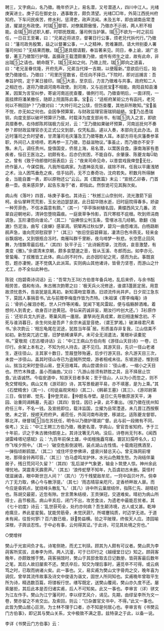 <!-- { "loadSidebar": true } -->
聘三，又字病山，名乃徵。晚年侨沪上，易名潜，又号潜道人，四川中江人。光绪庚寅进士。庚子后在御史台，遇事敢言，颇负清望。光绪□□年，外简江西抚州府知府。下车问民疾苦，修水利，惩滑吏，政声流闻。未及五年，即由湖南岳常澧道，擢湖北布政使。时瑞督鄂，对僚属颇傲慢，乃徵亦不示弱，两人积不相能。会瑞将述职入都，时鄂抚既裁，藩司例当护篆。瑞不欲为一时之前后任，一日召王至署，曰：“兄弟近将进京，督署日行公事，烦老兄代拆代行。”乃徵曰：“藩司政务殷繁，益之以督署公事，一人之精神，势难兼顾。请大帅别委人署藩司何如？”无结果而散。瑞遂具摺请觐，奉旨著来见。同日，奉上谕，湖广总督，著王乃徵暂行护理。盖摄政王载澧颇重乃徵，或传有师生之谊，故有此命，非出瑞之请也。朝命既下，瑞无如之何。乃徵上院，瑞即向之道喜，曰：“老兄圣眷优隆，开府先声，兄弟当代择一吉期，以便履新。”意欲启行后，始使乃徵接任。乃徵曰：“司里历官数省，莅任向不择日。”下院时，即对巡捕言：吾奉旨护院，定于某日接印。瑞大恚，至京后，力言乃徵难与共事。政府知二人之相迕也，遂将乃徵调河南布政使。到河南，又与巡抚宝不相能。南阳县知县潘某，因案为言官纠参，寄谕河南巡抚查覆，循例行司。乃徵查明后，一面详院，一面挂牌将潘某撤任，随即上院面陈此事。宝云：“适枢府某钜公方有函托，老兄何以不稍回护？”乃徵对曰：“大帅行司之公牍，但饬查覆，其他非所敢知。”宝虽不悦，亦无如之何也。会因争预算案，与财政监理官唐瑞铜龃龉。宝乃怂恿瑞铜，向度支部以破坏预算讦乃徵。时载泽为度支部尚书，有瑞先入之言，即欲具摺奏参。右侍郎陈邦瑞极力反对，云：“王乃徵如果破坏预算，河南巡抚何不奏参？即财政监理官亦无正式公文到部，仅凭私函，遽以入奏，本部向无此办法。且近时藩司之负时望者，甘肃藩司毛庆藩及王乃徵等数人耳。本部方将毛庆藩奏参革职，外间已人言啧啧，若再参一王乃徵，恐益滋物议。”事虽止，而乃徵亦不安于豫。未几，调任贵州。旋值国变，侨居上海，易名潜，以鬻医自食。康南海家有患疾者，恒召王医治之。初颇有名，后亦仍贫困，不能自存。余肇康、陈夔龙每助之。曾有《致于侍郎借时辰表启》云：“夜来司命见命，以昔尝戏我俾登无仕，终作篓人，今谋偿我。凡我所临病家。为遣神巫先驱，祓除不祥。任我以平庸浅陋之术，治人困笃垂危之疾，信手拈药，无不立奏奇功，沈疴若失。积数月所得酬金，当能自置一表，即以原物还公”云云。其《鬻医篇》末云：“宣统乙卯春，门首悬一壶。夜来感异梦，起告东海于”者，即指此。然恢诡可见其胸次矣。

病山有《落叶》四首，咏庚子事也。其诗云：“秋撼三山奈别何，流光激箭下庭柯。金仙掌畔荒荒影，玉女池边瑟瑟波。此日韶华随水逝，旧时庭院得春多。娇姿一种芳菲色，不信冰霜意有颇。”（其一）“亭亭珠树植名园，黄蝶西风又几番。浓翠自迎朝地彩，清钟忽堕晓霜痕。一庭衰草争怜影，百尺寒枝不庇根。吹到师涓商调急，玉阶凄怨向谁论。”（其二）“自拂惊尘判玉条，雪埋冰冱几经朝。歌翻《独漉》伤泥浊，曲写《哀蝉》感翠凋。铜辇再过秋似梦，碧沟一曲怨难消。白杨路断鹃声急，谁向荒郊慰寂寥？”（其三）“依旧空庭碧藓滋，凄清日色冷燕支。轻来金谷飘烟地，又到银瓶合冻时。南雁叫群千里断，夜乌啼梦一秋悲。长空愿止回风舞，为惜飘零最后枝。”（其四）狄平子云：“此诗婉而挚，沈而佻，哀音激楚，有类变《雅》。”余谓清末京朝，颇多哀楚邈之音，皆从玉溪、冬郎而出。如李亦元、曾蛰庵、丁叔雅皆工此体。病山则不时作。此亦因珍妃之死，感而为此。事既哀怨，题亦凄惋，遂不觉偶入此派耳。实则病山其他诸诗，皆骨力坚苍，而游山之什尤工，亦不全似此种也。

陈锐《抱碧斋诗词话》云：“吾常为王衫方伯昔年备兵地，乱后来侨，与余书酝相劳苦，倡和有诗。朱古微次韵寄之曰：‘极天兵火况修途，谁谓蓬匪定居。用意故须忧患外，告哀犹是乱离初。新知濡吻宜尊酒，旧颂流传尚井庐。日夕双江急东下，莫因人事捐音书。’此与前赠李梅龛作皆为杰特。（朱祖谋《寄李梅庵》诗云：‘骨折心摧泪亦乾，世人只作等闲看。犹闻下笔风雷起，便与临觞醉酒难。着想何人到青史，收身百计逊黄冠。寻仙采药诚非妄，期汝行吟创大还。’）衫原作云：‘还轸兵戈九折途，寄巢风雨一廛居。妻孥尚在真成累，故旧相逢解念初。不死与谁消暮日，余生何处是吾庐？余宗未返跫音绝，（谓王梦湘。）破涕缘君尺素书。’余次韵云：‘相忘龟尾在泥途，犹胜当年葆居。形质虽存非复我，江山信美不如初。新愁突兀逃亡屋，旧梦依稀谏草庐。未可全无消遣法，篱根补读橐驼书。”’夏敬观《忍古楼诗话》云：“中江王病山方伯向有《游径山天目诗》一卷，已印行。余架上本有之，不知为何人持去，遂不见归。其游天目，先识一径山老诸生，遂往径山，主其家十数日，笠屐登陟殆遍，后步行游天目。余凡游天目三次，未尝一涉径山。盖其时径山寺已为盗贼所焚燬，游者相戒未往。东坡游迹，惟到径山。揣当北宋时登径山易，登天目难耳。病山尝谓余曰：‘径山者，一缩小之天目也。然竹木殊盛，虽小而幽曲。’又曰：‘凡游山皆须有跻胜之具，且不择居止饮食。’此语诚然。今临安道中，知游天目者多矣；至于径山，人以为小而忽之，则不免交臂相失。病山又有《游邓尉》诗，其写景极避平易，亦不填塞，是为上乘。”其《石壁精舍》（其一）、《司徒庙观宋柏》（其二）、《韩蕲王墓》（其三）、《游邓尉第三日，偕甘卿、觉先、仲登灵岩，仲题名寺壁。是日仁先导散原游天平，涛园、诒重同谒韩墓，先返》（其四）皆佳，因已┢录，此不重出。（按乃徵在抚州知府任三年，不名一钱。及宣统即位，载沣监国，立擢为岳常澧道，未几晋江西按察使。未之官，授顺天府府尹。甫莅任，外简河南布政使，移湖北。适陈夔龙督鄂，移北洋，继督瑞当在苏抚任，明令以乃徵护理湖广督。此与前一段微有不同，俟考。）又云：“中江王聘三方伯乃徵，晚更名潜，字病山，曾官吾省知府。予于三十年前，识之于朱古微侍郎座上。其诗沈箸无凡响。没后，诗卷尚无刊本。《闻西湖雷峰塔圮感赋》云：‘九百年前保土雄，中闺檀施矗穹窿。寰区妇孺呼名久，幻作飞埃夕照中。’（其一）‘破空危影倒波明，装点湖山古性情。十载南冠携酒至，一弹指顷断鸥盟。’（其二）‘成住坏空参佛谛，盛衰兴替总天心。曾无珠网前埋地，那得金铃再叩音。’（其三）‘白马虚鸣龙护休，水光山色黯生愁。为询结伴巢居子，残日荒冈可久留？’（其四）‘乱后湖ヂ气象更，输金卜筑使人惊。神州余此埋忧地。哭震青天霹雳声。’（其五）‘浪传蛇孽不知年，九百虞初古未删。莫怪村氓滋谰语，眼中斯世岂人间？’（其六）‘万千残甓敌牟尼，一窍中函贝叶齐。倘幸六丁无力取，佛心今与散浮提。’（其七）‘雨态晴容亲咫尺，定香桥畔故人扉。而今应是昏鸦点，犹绕峰头散乱飞。’（其八）诗中所云巢居结伴，指陈仁先、胡晴初也。陈胡交最密，近忽有隙。世言萧朱结绶，王贡弹冠，交道难矣。晴初为病山所得士，品节极高。病山辛亥后，闭门不出，攻苦食淡，为遗老中最能忍贫者。其《七十初度》诗云：‘乱世获苟全，处约亦何病？吾生颠沛境，古人或又甚。乾坤疮痍旦，养此星星鬓。犹能劳筋骨，未觉厌蔬。所嗟蹇钝质，时迈学无进。于道未有闻，往哲何寥？百六数已极，妖势益横。验之平陂理，终俟天人应。漆园喻深根，子舆谈忍性。于中必有事，云何得其证。’于此诗，可见其处境之穷也。”

○樊增祥

樊山于光宣间负才名，诗笔侧艳，而尤工判牍。顾其为人颇有可议者。樊山夙为李莼客所奖拔，且奉李为师。两人沆瀣，可于已印行之《越缦堂日记》知之。顾莼客晚年，亦颇致憾于樊。莼客捐馆时，樊山于其邸舍取去日记数册，皆莼客最后数年之笔，其后人故旧屡索不还。樊氏卒后，知交为理后事时，遍觅卒不可得。或云病笃之时，已取而纳诸火矣。此一事也。又，易实甫为樊山文字骨肉之交，晚年喜为调侃，曾举其流传故事及诗文中俊语为谐文，固世人所同知也。实甫晚年曾取平生所为诗，精选数百篇，将镂板行世。缮写既定，送樊山覆阅，樊山亦久庋不还。屡索屡拒，其后此本是否归诸实甫，后人不可知矣。此又一事也。李审言（详）骈文为江左作手。樊山为江宁藩司时，李以缪艺风介，谒见。先期，由缪呈李所为文一卷，樊亦留之不肯交出。及索回，则云：“已杂置官文书中，不得。”此又一事也。此皆为樊山居心叵测，为士林不理于口者，亦不知是何居心也。李审言有《书樊云门方伯事》，即记其与樊山关系，文中极致不满之意。兹特录之于此，以备一说。

李详《书樊云门方伯事》云：

